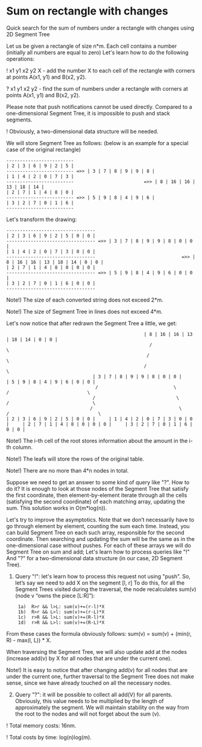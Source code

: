 # Sum on rectangle with changes
Quick search for the sum of numbers under a rectangle with changes using 2D Segment Tree

Let us be given a rectangle of size n*m. Each cell contains a number (initially all numbers are equal to zero)
Let's learn how to do the following operations:

! x1 y1 x2 y2 X - add the number X to each cell of the rectangle with corners at points A(x1, y1) and B(x2, y2).

? x1 y1 x2 y2 - find the sum of numbers under a rectangle with corners at points A(x1, y1) and B(x2, y2).

Please note that push notifications cannot be used directly. Compared to a one-dimensional Segment Tree, it is impossible to push and stack segments.

! Obviously, a two-dimensional data structure will be needed.

We will store Segment Tree as follows: (below is an example for a special case of the original rectangle)

    -------------------------
    | 2 | 3 | 6 | 9 | 2 | 5 |
    ------------------------- =>> | 3 | 7 | 8 | 9 | 9 | 8 |
    | 1 | 4 | 2 | 0 | 7 | 3 |
    -------------------------                          =>> | 8 | 16 | 16 | 13 | 18 | 14 |
    | 2 | 7 | 1 | 4 | 8 | 0 |
    ------------------------- =>> | 5 | 9 | 8 | 4 | 9 | 6 |
    | 3 | 2 | 7 | 0 | 1 | 6 |
    -------------------------


Let's transform the drawing:

    ---------------------------------
    | 2 | 3 | 6 | 9 | 2 | 5 | 0 | 0 |
    --------------------------------- =>> | 3 | 7 | 8 | 9 | 9 | 8 | 0 | 0 |
    | 1 | 4 | 2 | 0 | 7 | 3 | 0 | 0 |
    ---------------------------------                                =>> | 8 | 16 | 16 | 13 | 18 | 14 | 0 | 0 |
    | 2 | 7 | 1 | 4 | 8 | 0 | 0 | 0 |
    --------------------------------- =>> | 5 | 9 | 8 | 4 | 9 | 6 | 0 | 0 |
    | 3 | 2 | 7 | 0 | 1 | 6 | 0 | 0 |
    ---------------------------------

Note!) The size of each converted string does not exceed 2*m.

Note!) The size of Segment Tree in lines does not exceed 4*m.

Let's now notice that after redrawn the Segment Tree a little, we get:

                                                       | 8 | 16 | 16 | 13 | 18 | 14 | 0 | 0 |
                                                         /                                \
                                                        /                                  \
                                                       /                                    \
                                    | 3 | 7 | 8 | 9 | 9 | 8 | 0 | 0 |                  | 5 | 9 | 8 | 4 | 9 | 6 | 0 | 0 |
                                     /                            \                     /                             \
                                    /                              \                   /                               \
                                   /                                \                 /                                 \
    | 2 | 3 | 6 | 9 | 2 | 5 | 0 | 0 |     | 1 | 4 | 2 | 0 | 7 | 3 | 0 | 0 |     | 2 | 7 | 1 | 4 | 8 | 0 | 0 | 0 |     | 3 | 2 | 7 | 0 | 1 | 6 | 0 | 0 |

Note!) The i-th cell of the root stores information about the amount in the i-th column.

Note!) The leafs will store the rows of the original table.

Note!) There are no more than 4*n nodes in total.

Suppose we need to get an answer to some kind of query like "?". How to do it? It is enough to look at those nodes of the Segment Tree that satisfy the first coordinate, then element-by-element iterate through all the cells (satisfying the second coordinate) of each matching array, updating the sum. This solution works in O(m*log(n)).

Let's try to improve the asymptotics. Note that we don’t necessarily have to go through element by element, counting the sum each time. Instead, you can build Segment Tree on each such array, responsible for the second coordinate. Then searching and updating the sum will be the same as in the one-dimensional case without pushes. For each of these arrays we will do Segment Tree on sum and add; Let's learn how to process queries like "!" And "?" for a two-dimensional data structure (in our case, 2D Segment Tree).

1) Query "!": let's learn how to process this request not using "push". So, let’s say we need to add X on the segment [l, r]
To do this, for all the Segment Trees visited during the traversal, the node recalculates sum(v) (node v “owns the piece [L:R]”):

        1a)  R>r && l>L: sum(v)+=(r-l)*X
        1b)  R>r && L>l: sum(v)+=(r-L)*X
        1c)  r>R && l>L: sum(v)+=(R-l)*X
        1d)  r>R && L>l: sum(v)+=(R-L)*X

From these cases the formula obviously follows: sum(v) = sum(v) + (min(r, R) - max(l, L)) * X.

When traversing the Segment Tree, we will also update add at the nodes (increase add(v) by X for all nodes that are under the current one).

Note!) It is easy to notice that after changing add(v) for all nodes that are under the current one, further traversal to the Segment Tree does not make sense, since we have already touched on all the necessary nodes.

2) Query "?": it will be possible to collect all add(V) for all parents. Obviously, this value needs to be multiplied by the length of approximately the segment.
We will maintain stability on the way from the root to the nodes and will not forget about the sum (v).

! Total memory costs: 16nm.

! Total costs by time: log(n)log(m).
